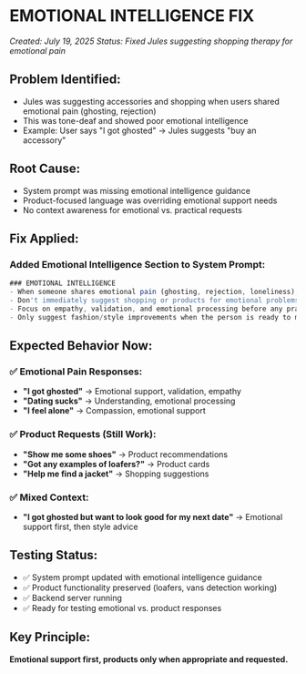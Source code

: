 # EMOTIONAL INTELLIGENCE FIX
*Created: July 19, 2025*
*Status: Fixed Jules suggesting shopping therapy for emotional pain*

## Problem Identified:
- Jules was suggesting accessories and shopping when users shared emotional pain (ghosting, rejection)
- This was tone-deaf and showed poor emotional intelligence
- Example: User says "I got ghosted" → Jules suggests "buy an accessory"

## Root Cause:
- System prompt was missing emotional intelligence guidance
- Product-focused language was overriding emotional support needs
- No context awareness for emotional vs. practical requests

## Fix Applied:

### Added Emotional Intelligence Section to System Prompt:
```javascript
### EMOTIONAL INTELLIGENCE
- When someone shares emotional pain (ghosting, rejection, loneliness), provide emotional support first
- Don't immediately suggest shopping or products for emotional problems
- Focus on empathy, validation, and emotional processing before any practical advice
- Only suggest fashion/style improvements when the person is ready to move forward
```

## Expected Behavior Now:

### ✅ Emotional Pain Responses:
- **"I got ghosted"** → Emotional support, validation, empathy
- **"Dating sucks"** → Understanding, emotional processing
- **"I feel alone"** → Compassion, emotional support

### ✅ Product Requests (Still Work):
- **"Show me some shoes"** → Product recommendations
- **"Got any examples of loafers?"** → Product cards
- **"Help me find a jacket"** → Shopping suggestions

### ✅ Mixed Context:
- **"I got ghosted but want to look good for my next date"** → Emotional support first, then style advice

## Testing Status:
- ✅ System prompt updated with emotional intelligence guidance
- ✅ Product functionality preserved (loafers, vans detection working)
- ✅ Backend server running
- ✅ Ready for testing emotional vs. product responses

## Key Principle:
**Emotional support first, products only when appropriate and requested.** 